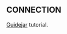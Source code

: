 ## CONNECTION

[Guidejar](https://guidejar.com/guides/7e252985-dce7-48b9-bf79-50e81568ca22) tutorial.
